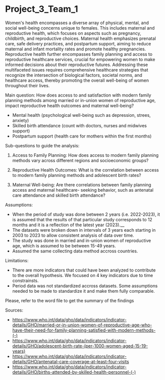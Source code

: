 # Project_3_Team_1

Women's health encompasses a diverse array of physical, mental, and social well-being concerns unique to females. This includes maternal and reproductive health, which focuses on aspects such as pregnancy, childbirth, and reproductive choices. Maternal health emphasizes prenatal care, safe delivery practices, and postpartum support, aiming to reduce maternal and infant mortality rates and promote healthy pregnancies. Reproductive health further encompasses family planning and access to reproductive healthcare services, crucial for empowering women to make informed decisions about their reproductive futures. Addressing these multifaceted issues requires comprehensive healthcare strategies that recognize the intersection of biological factors, societal norms, and healthcare access, thereby promoting the overall well-being of women throughout their lives.

Main question: How does access to and satisfaction with modern family planning methods 
among married or in-union women of reproductive age, impact reproductive 
health outcomes and maternal well-being? 
 - Mental health (psychological well-being such as depression, strees, anxiety)
 - Skilled birth attendance (count with doctors, nurses and midwives support) 
 - Postpartum support (health care for mothers within the first months)

Sub-questions to guide the analysis: 
1. Access to Family Planning: How does access to modern family planning methods vary across different 
regions and socioeconomic groups? 

2. Reproductive Health Outcomes: What is the correlation between access to modern family planning methods and 
adolescent birth rates?

3. Maternal Well-being: Are there correlations between family planning access and maternal healthcare-
seeking behavior, such as antenatal care attendance and skilled birth attendance?

Assumptions:
* When the period of study was done between 2 years (i.e. 2022-2023), it is assumed that the results of that particular study corresponds to 12 months and it is a reflection of the latest year (2023).__
* The datasets were broken down in intervals of 3 years each starting in 2003 to 2023 to allow consistent analysis of data over time.
* The study was done in married and in-union women of reproductive age, which is assumed to be between 15-49 years.
* Assumed the same collecting data method accross countries.

Limitations:
* There are more indicators that could have been analyzed to contribute to the overall hypothesis. We focused on 4 key indicators due to time constrainsts.
* Period data was not standardized accross datasets. Some assumptions needed to be made to standardize it and make them fully comparable.

Please, refer to the word file to get the summary of the findings


Sources:
* https://www.who.int/data/gho/data/indicators/indicator-details/GHO/married-or-in-union-women-of-reproductive-age-who-have-their-need-for-family-planning-satisfied-with-modern-methods-(-) 
* https://www.who.int/data/gho/data/indicators/indicator-details/GHO/adolescent-birth-rate-(per-1000-women-aged-15-19-years)
* https://www.who.int/data/gho/data/indicators/indicator-details/GHO/antenatal-care-coverage-at-least-four-visits
* https://www.who.int/data/gho/data/indicators/indicator-details/GHO/births-attended-by-skilled-health-personnel-(-) 
